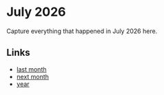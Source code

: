 # July 2026

Capture everything that happened in July 2026 here.

## Links
- [last month](calendar/months/2026-06.md)
- [next month](calendar/months/2026-08.md)
- [year](calendar/years/2026.md)